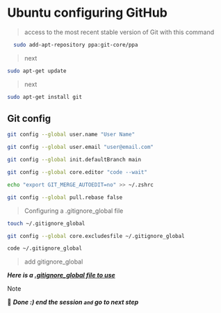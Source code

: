 # Ubuntu configuring GitHub

>access to the most recent stable version of Git with this command

```bash
  sudo add-apt-repository ppa:git-core/ppa
```

>next

```bash
sudo apt-get update
```

>next

```bash
sudo apt-get install git
```

## Git config

```bash
git config --global user.name "User Name"
```

```bash
git config --global user.email "user@email.com"
```

```bash
git config --global init.defaultBranch main
```

```bash
git config --global core.editor "code --wait"
```

```bash
echo "export GIT_MERGE_AUTOEDIT=no" >> ~/.zshrc
```

```bash
git config --global pull.rebase false
```

>Configuring a .gitignore_global file

```bash
touch ~/.gitignore_global
```

```bash
git config --global core.excludesfile ~/.gitignore_global
```

```bash
code ~/.gitignore_global
```

>add gitignore_global

***Here is a [.gitignore_global file to use](../Assets/gitignore_global.md)***

>[!NOTE]
> 📌 ***Done :) end the session `and` go to next step***

